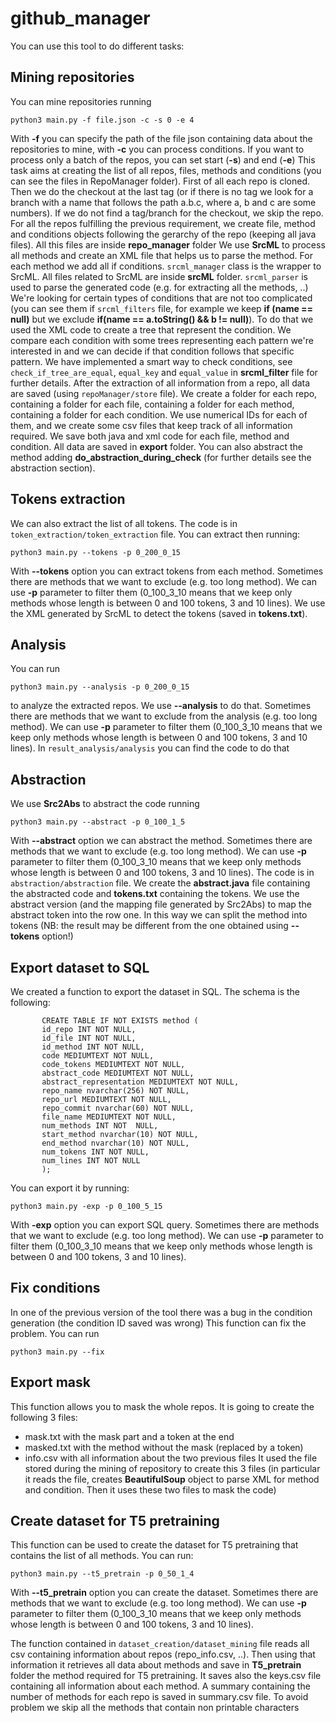 # github_manager

You can use this tool to do different tasks:
 ## Mining repositories
 You can mine repositories running
 ```
 python3 main.py -f file.json -c -s 0 -e 4
 ```
 With **-f** you can specify the path of the file json containing data about the repositories to mine, with **-c** you can process conditions. 
 If you want to process only a batch of the repos, you can set start (**-s**) and end (**-e**)
 This task aims at creating the list of all repos, files, methods and conditions (you can see the files in RepoManager folder).
 First of all each repo is cloned. Then we do the checkout at the last tag (or if there is no tag we look for a branch with a name that follows the path a.b.c, where a, b and c are some numbers). If we do not find a tag/branch for the checkout, we skip the repo.
 For all the repos fulfilling the previous requirement, we create file, method and conditions objects following the gerarchy of the repo (keeping all java files).
 All this files are inside **repo_manager** folder
 We use **SrcML** to process all methods and create an XML file that helps us to parse the method. For each method we add all if conditions. `srcml_manager` class is the wrapper to SrcML.
 All files related to SrcML are inside **srcML** folder.
 `srcml_parser` is used to parse the generated code (e.g. for extracting all the methods, ..)
 We're looking for certain types of conditions that are not too complicated (you can see them if `srcml_filters` file, for example we keep **if (name == null)** but we exclude **if(name == a.toString() && b != null)**). 
 To do that we used the XML code to create a tree that represent the condition. We compare each condition with some trees representing each pattern we're interested in and we can decide if that condition follows that specific pattern. We have implemented a smart way to check conditions, see `check_if_tree_are_equal`, `equal_key` and `equal_value` in **srcml_filter** file for further details.
 After the extraction of all information from a repo, all data are saved (using `repoManager/store` file). We create a folder for each repo, containing a folder for each file, containing a folder for each method, containing a folder for each condition. We use numerical IDs for each of them, and we create some csv files that keep track of all information required. We save both java and xml code for each file, method and condition.
 All data are saved in **export** folder.
 You can also abstract the method adding **do_abstraction_during_check** (for further details see the abstraction section).
 
 ## Tokens extraction
 We can also extract the list of all tokens. The code is in `token_extraction/token_extraction` file.
 You can extract then running:
 ```
 python3 main.py --tokens -p 0_200_0_15
 ```
 With **--tokens** option you can extract tokens from each method. Sometimes there are methods that we want to exclude (e.g. too long method). We can use **-p** parameter to filter them (0_100_3_10 means that we keep only methods whose length is between 0 and 100 tokens, 3 and 10 lines). We use the XML generated by SrcML to detect the tokens (saved in **tokens.txt**).
 
 ## Analysis
 You can run
 ```
 python3 main.py --analysis -p 0_200_0_15
 ```
 to analyze the extracted repos. We use **--analysis** to do that. Sometimes there are methods that we want to exclude from the analysis (e.g. too long method). We can use **-p** parameter to filter them (0_100_3_10 means that we keep only methods whose length is between 0 and 100 tokens, 3 and 10 lines).
 In `result_analysis/analysis` you can find the code to do that
 
 ## Abstraction
 
 We use **Src2Abs** to abstract the code running
 ```
 python3 main.py --abstract -p 0_100_1_5
 ```
 With **--abstract** option we can abstract the method. Sometimes there are methods that we want to exclude (e.g. too long method). We can use **-p** parameter to filter them (0_100_3_10 means that we keep only methods whose length is between 0 and 100 tokens, 3 and 10 lines).
 The code is in `abstraction/abstraction` file. We create the **abstract.java** file containing the abstracted code and **tokens.txt** containing the tokens. We use the abstract version (and the mapping file generated by Src2Abs) to map the abstract token into the row one. In this way we can split the method into tokens (NB: the result may be different from the one obtained using **--tokens** option!)
 
 ## Export dataset to SQL
 
 We created a function to export the dataset in SQL. The schema is the following:
 ```
        CREATE TABLE IF NOT EXISTS method (
        id_repo INT NOT NULL,
        id_file INT NOT NULL,
        id_method INT NOT NULL,
        code MEDIUMTEXT NOT NULL,
        code_tokens MEDIUMTEXT NOT NULL,
        abstract_code MEDIUMTEXT NOT NULL,
        abstract_representation MEDIUMTEXT NOT NULL,
        repo_name nvarchar(256) NOT NULL,
        repo_url MEDIUMTEXT NOT NULL,
        repo_commit nvarchar(60) NOT NULL,
        file_name MEDIUMTEXT NOT NULL,
        num_methods INT NOT  NULL,
        start_method nvarchar(10) NOT NULL,
        end_method nvarchar(10) NOT NULL,
        num_tokens INT NOT NULL,
        num_lines INT NOT NULL
        );
```
You can export it by running:
```
python3 main.py -exp -p 0_100_5_15
```
With **-exp** option you can export SQL query. Sometimes there are methods that we want to exclude (e.g. too long method). We can use **-p** parameter to filter them (0_100_3_10 means that we keep only methods whose length is between 0 and 100 tokens, 3 and 10 lines).

## Fix conditions
In one of the previous version of the tool there was a bug in the condition generation (the condition ID saved was wrong) This function can fix the problem.
You can run
```
python3 main.py --fix
```

## Export mask
This function allows you to mask the whole repos. It is going to create the following 3 files:
- mask.txt with the mask part and a <z> token at the end
- masked.txt with the method without the mask (replaced by a <x> token)
- info.csv with all information about the two previous files
It used the file stored during the mining of repository to create this 3 files (in particular it reads the file, creates **BeautifulSoup** object to parse XML for method and condition. Then it uses these two files to mask the code)

## Create dataset for T5 pretraining
This function can be used to create the dataset for T5 pretraining that contains the list of all methods.
You can run:
```
python3 main.py --t5_pretrain -p 0_50_1_4
```
With **--t5_pretrain** option you can create the dataset. Sometimes there are methods that we want to exclude (e.g. too long method). We can use **-p** parameter to filter them (0_100_3_10 means that we keep only methods whose length is between 0 and 100 tokens, 3 and 10 lines).

The function contained in `dataset_creation/dataset_mining` file reads all csv containing information about repos (repo_info.csv, ..).
Then using that information it retrieves all data about methods and save in **T5_pretrain** folder the method
required for T5 pretraining. It saves also the keys.csv file containing all information about each method.
A summary containing the number of methods for each repo is saved in summary.csv file.
To avoid problem we skip all the methods that contain non printable characters
